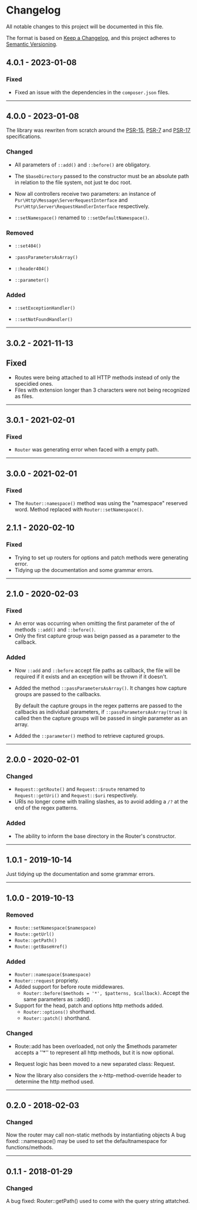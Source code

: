 # Changelog

All notable changes to this project will be documented in this file.

The format is based on [Keep a Changelog](https://keepachangelog.com/en/1.0.0/),
and this project adheres to [Semantic Versioning](https://semver.org/spec/v2.0.0.html).

## 4.0.1 - 2023-01-08
### Fixed
- Fixed an issue with the dependencies in the `composer.json` files.

---

## 4.0.0 - 2023-01-08

The library was rewriten from scratch around the [PSR-15](https://www.php-fig.org/psr/psr-15/), [PSR-7](https://www.php-fig.org/psr/psr-7/) and [PSR-17](https://www.php-fig.org/psr/psr-17/) specifications.

### Changed

- All parameters of `::add()` and `::before()` are obligatory.

- The `$baseDirectory` passed to the constructor must be an absolute path in relation to the file system, not just te doc root.

- Now all controllers receive two parameters: an instance of `Psr\Http\Message\ServerRequestInterface` and `Psr\Http\Server\RequestHandlerInterface` respectively.

- `::setNamespace()` renamed to `::setDefaultNamespace()`.

### Removed

- `::set404()`

- `:passParametersAsArray()`

- `::header404()`

- `::parameter()`

### Added

- `::setExceptionHandler()`

- `::setNotFoundHandler()`

---

## 3.0.2 - 2021-11-13

## Fixed

- Routes were being attached to all HTTP methods instead of only the specidied ones.
- Files with extension longer than 3 characters were not being recognized as files.

---

## 3.0.1 - 2021-02-01

### Fixed

- `Router` was generating error when faced with a empty path.

---

## 3.0.0 - 2021-02-01

### Fixed

- The `Router::namespace()` method was using the "namespace" reserved word. Method replaced with `Router::setNamespace()`.



## 2.1.1 - 2020-02-10

### Fixed

- Trying to set up routers for options and patch methods were generating error.
- Tidying up the documentation and some grammar errors.

---

## 2.1.0 - 2020-02-03

### Fixed

- An error was occurring when omitting the first parameter of the of methods `::add()` and `::before()`.
- Only the first capture group was beign passed as a parameter to the callback.

### Added

- Now `::add` and `::before` accept file paths as callback, the file will be required if it exists and an exception will be thrown if it doesn't.
- Added the method `::passParametersAsArray()`. It changes how capture groups are passed to the callbacks.
  
  By default the capture groups in the regex patterns are passed to the callbacks as 
  individual parameters, if `::passParametersAsArray(true)` is called then the capture groups will be passed in single parameter as an array.
- Added the `::parameter()` method to retrieve captured groups.

---

## 2.0.0 - 2020-02-01

### Changed

- `Request::getRoute()` and `Request::$route` renamed to `Request::getUri()` and `Request::$uri` respectively.
- URIs no longer come with trailing slashes, as to avoid adding a `/?` at the end of the regex patterns.

### Added

- The ability to inform the base directory in the Router's constructor.

---

## 1.0.1 - 2019-10-14

Just tidying up the documentation and some grammar errors.

---

## 1.0.0 - 2019-10-13

### Removed

- `Route::setNamespace($namespace)`
- `Route::getUrl()`
- `Route::getPath()`
- `Route::getBaseHref()`

### Added

- `Router::namespace($namespace)`
- `Router::request` propriety.
- Added support for before route middlewares.
  - `Router::before($methods = '*', $patterns, $callback)`. Accept the same parameters as ::add() .
- Support for the head, patch and options http methods added.
  - `Router::options()` shorthand.
  - `Router::patch()` shorthand.

### Changed

- Route::add has been overloaded, not only the $methods parameter accepts a ''*'' 
  to represent all http methods, but it is now optional.

- Request logic has been moved to a new separated class: Request.

- Now the library also considers the x-http-method-override header to determine the http method used.

---

## 0.2.0 - 2018-02-03

### Changed

Now the router may call non-static methods by instantiating objects
A bug fixed: ::namespace() may be used to set the defaultnamespace for functions/methods.

---

## 0.1.1 - 2018-01-29

### Changed

A bug fixed: Router::getPath() used to come with the query string attatched. 

